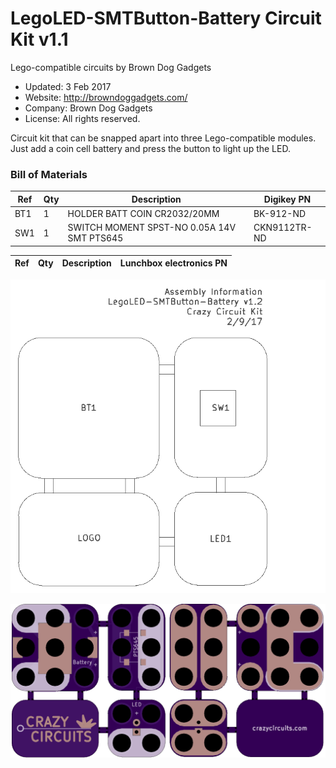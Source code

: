 <!--- start title --->
# LegoLED-SMTButton-Battery Circuit Kit v1.1
Lego-compatible circuits by Brown Dog Gadgets

- Updated: 3 Feb 2017
- Website: http://browndoggadgets.com/
- Company: Brown Dog Gadgets
- License: All rights reserved.

<!--- end title --->
Circuit kit that can be snapped apart into three Lego-compatible modules. Just add a coin cell battery and press the button to light up the LED.

### Bill of Materials

<!--- bom start --->
|Ref|Qty|Description|Digikey PN|
|---|---|-----------|------|
|BT1|1|HOLDER BATT COIN CR2032/20MM|BK-912-ND|
|SW1|1|SWITCH MOMENT SPST-NO 0.05A 14V SMT PTS645|CKN9112TR-ND|

|Ref|Qty|Description|Lunchbox electronics PN|
|---|---|-----------|------|


<!--- bom end --->
![Assembly Diagram](assembly.png)

![Gerber Preview](preview.png)

